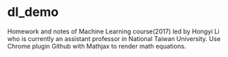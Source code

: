# dl_demo
Homework and notes of Machine Learning course(2017) led by Hongyi Li who is currently an assistant professor in National Taiwan University. Use Chrome plugin Github with Mathjax to render math equations.
